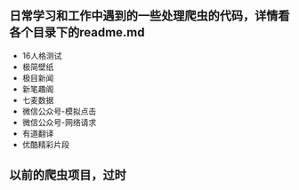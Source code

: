 ## 日常学习和工作中遇到的一些处理爬虫的代码，详情看各个目录下的readme.md

- 16人格测试
- 极简壁纸
- 极目新闻
- 新笔趣阁
- 七麦数据
- 微信公众号-模拟点击
- 微信公众号-网络请求
- 有道翻译
- 优酷精彩片段


## 以前的爬虫项目，过时